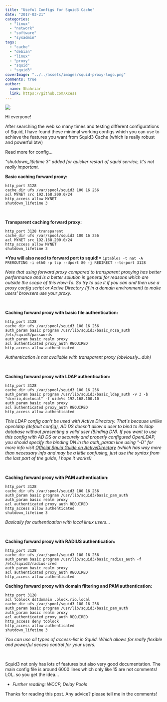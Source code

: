 ```yaml
---
title: "Useful Configs for Squid3 Cache"
date: "2017-03-21"
categories: 
  - "linux"
  - "network"
  - "software"
  - "sysadmin"
tags: 
  - "cache"
  - "debian"
  - "linux"
  - "proxy"
  - "squid"
  - "squid3"
coverImage: "../../assets/images/squid-proxy-logo.png"
comments: true
author:
  name: Shahriar
  link: https://github.com/Xcess
---
```


![](../../assets/images/squid-proxy-logo.png)

Hi everyone!

After searching the web so many times and testing different configurations of Squid, I have found these minimal working configs which you can use to achieve the features you want from Squid3 Cache (which is really robust and powerful btw)

Read more for config...

_"shutdown\_lifetime 3" added for quicker restart of squid service, It's not really important._

**Basic caching forward proxy:**

```
http_port 3128
cache_dir ufs /var/spool/squid3 100 16 256
acl MYNET src 192.168.200.0/24
http_access allow MYNET
shutdown_lifetime 3
```

 

**Transparent caching forward proxy:**

```
http_port 3128 transparent
cache_dir ufs /var/spool/squid3 100 16 256
acl MYNET src 192.168.200.0/24
http_access allow MYNET
shutdown_lifetime 3
```

**\*You will also need to forward port to squid!\*** `iptables -t nat -A PREROUTING -i eth0 -p tcp --dport 80 -j REDIRECT --to-port 3128`

_Note that using forward proxy compared to transparent proxying has better performance and is a better solution in general for reasons which are outside the scope of this How-To. So try to use it if you can and then use a proxy config script or Active Directory (if in a domain environment) to make users' browsers use your proxy._

 

**Caching forward proxy with basic file authentication:**

```
http_port 3128
cache_dir ufs /var/spool/squid3 100 16 256
auth_param basic program /usr/lib/squid3/basic_ncsa_auth
/etc/squid3/passwords
auth_param basic realm proxy
acl authenticated proxy_auth REQUIRED
http_access allow authenticated
```

_Authentication is not available with transparent proxy (obviously...duh)_

 

**Caching forward proxy with LDAP authentication:**

```
http_port 3128
cache_dir ufs /var/spool/squid3 100 16 256
auth_param basic program /usr/lib/squid3/basic_ldap_auth -v 3 -b
"dc=rio,dc=local" -f uid=%s 192.168.100.10
auth_param basic realm proxy
acl authenticated proxy_auth REQUIRED
http_access allow authenticated
```

_This LDAP config can't be used with Active Directory. That's because unlike openldap (default config), AD DS doesn't allow a user to bind to its ldap database without presenting a valid user (Binding DN). If you want to use this config with AD DS or a securely and properly configured OpenLDAP, you should specify the binding DN in the auth\_param line using "-D" for more info visit [Official Squid Guide on ActiveDirectory](http://wiki.squid-cache.org/ConfigExamples/Authenticate/WindowsActiveDirectory) (which has way more than necessary info and may be a little confusing, just use the syntax from the last part of the guide, I hope it works!)_

 

**Caching forward proxy with PAM authentication:**

```
http_port 3128
cache_dir ufs /var/spool/squid3 100 16 256
auth_param basic program /usr/lib/squid3/basic_pam_auth
auth_param basic realm proxy
acl authenticated proxy_auth REQUIRED
http_access allow authenticated
shutdown_lifetime 3
```

_Basically for authentication with local linux users..._

 

**Caching forward proxy with RADIUS authentication:**

```
http_port 3128
cache_dir ufs /var/spool/squid3 100 16 256
auth_param basic program /usr/lib/squid3/basic_radius_auth -f
/etc/squid3/radius-cred
auth_param basic realm proxy
acl authenticated proxy_auth REQUIRED
http_access allow authenticated
```

**Caching forward proxy with domain filtering and PAM authentication:**

```
http_port 3128
acl toblock dstdomain .block.rio.local
cache_dir ufs /var/spool/squid3 100 16 256
auth_param basic program /usr/lib/squid3/basic_pam_auth
auth_param basic realm proxy
acl authenticated proxy_auth REQUIRED
http_access deny toblock
http_access allow authenticated
shutdown_lifetime 3
```

_You can use all types of access-list in Squid. Which allows for really flexible and powerful access control for your users._

 

Squid3 not only has lots of features but also very good documentation. The main config file is around 6000 lines which only like 15 are not comments! LOL. so you get the idea...

- _Further reading: WCCP, Delay Pools_

Thanks for reading this post. Any advice? please tell me in the comments!
